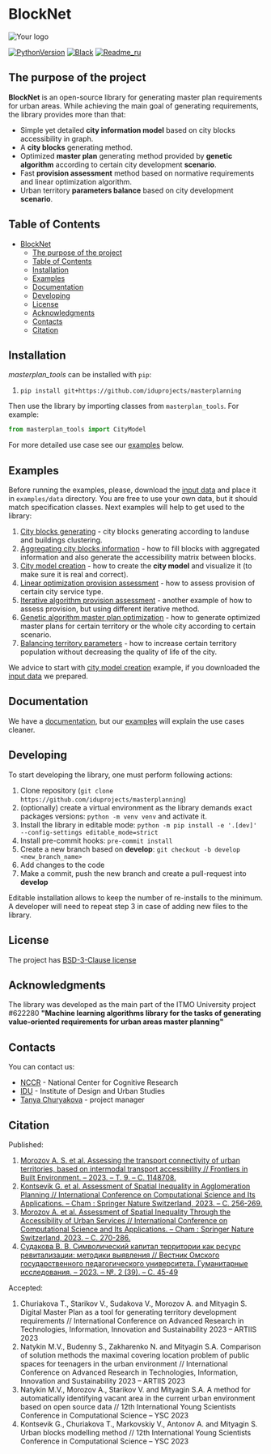 # BlockNet

![Your logo](https://psv4.userapi.com/c236331/u6931256/docs/d54/bf3e6a5a3aeb/background-without-some.png?extra=0UhxWRG5hnl9wMXt_xuNBJnKPk28rqvDqW990UqdJJjJ0VnbhDq9qKd7UQawD2-QVz1QMP_ekK4Iw0e6oa1vPVYtwcgeQcAZ0FyTXaGT38JxBvhU5v46AwiQza1Q25Xsnb52wSvF_bqdRirFZyg)

[![PythonVersion](https://img.shields.io/badge/python-3.10-blue)](https://pypi.org/project/masterplan_tools/)
[![Black](https://img.shields.io/badge/code%20style-black-000000.svg)](https://github.com/psf/black)
[![Readme_ru](https://img.shields.io/badge/lang-ru-yellow.svg)](https://github.com/iduprojects/masterplanning/blob/main/README-RU.md)

## The purpose of the project

**BlockNet** is an open-source library for generating master plan requirements for urban areas. While achieving the main goal of generating requirements, the library provides more than that:

- Simple yet detailed **city information model** based on city blocks accessibility in graph.
- A **city blocks** generating method.
- Optimized **master plan** generating method provided by **genetic algorithm** according to certain city development **scenario**.
- Fast **provision assessment** method based on normative requirements and linear optimization algorithm.
- Urban territory **parameters balance** based on city development **scenario**.

## Table of Contents

- [BlockNet](#blocknet)
  - [The purpose of the project](#the-purpose-of-the-project)
  - [Table of Contents](#table-of-contents)
  - [Installation](#installation)
  - [Examples](#examples)
  - [Documentation](#documentation)
  - [Developing](#developing)
  - [License](#license)
  - [Acknowledgments](#acknowledgments)
  - [Contacts](#contacts)
  - [Citation](#citation)

## Installation

_masterplan_tools_ can be installed with `pip`:

1. `pip install git+https://github.com/iduprojects/masterplanning`

Then use the library by importing classes from `masterplan_tools`. For example:

```python
from masterplan_tools import CityModel
```

For more detailed use case see our [examples](#examples) below.

## Examples

Before running the examples, please, download the [input data](https://drive.google.com/drive/folders/1xrLzJ2mcA0Qn7FG0ul8mTkfzKolvUoiP) and place it in `examples/data` directory. You are free to use your own data, but it should match specification classes. Next examples will help to get used to the library:

1. [City blocks generating](examples/1%20blocks_cutter.ipynb) - city blocks generating according to landuse and buildings clustering.
2. [Aggregating city blocks information](examples/2%20data_getter.ipynb) - how to fill blocks with aggregated information and also generate the accessibility matrix between blocks.
3. [City model creation](examples/3%20city_model.ipynb) - how to create the **city model** and visualize it (to make sure it is real and correct).
4. [Linear optimization provision assessment](examples/3a%20city_model%20lp_provision.ipynb) - how to assess provision of certain city service type.
5. [Iterative algorithm provision assessment](examples/3b%20city_model%20iterative_provision.ipynb) - another example of how to assess provision, but using different iterative method.
6. [Genetic algorithm master plan optimization](examples/3d%20city_model%20genetic.ipynb) - how to generate optimized master plans for certain territory or the whole city according to certain scenario.
7. [Balancing territory parameters](examples/3c%20city_model%20balancer.ipynb) - how to increase certain territory population without decreasing the quality of life of the city.

We advice to start with [city model creation](examples/3%20city_model.ipynb) example, if you downloaded the [input data](https://drive.google.com/drive/folders/1xrLzJ2mcA0Qn7FG0ul8mTkfzKolvUoiP) we prepared.

## Documentation

We have a [documentation](https://iduprojects.github.io/masterplanning/), but our [examples](#examples) will explain the use cases cleaner.

## Developing

To start developing the library, one must perform following actions:

1. Clone repository (`git clone https://github.com/iduprojects/masterplanning`)
2. (optionally) create a virtual environment as the library demands exact packages versions: `python -m venv venv` and activate it.
3. Install the library in editable mode: `python -m pip install -e '.[dev]' --config-settings editable_mode=strict`
4. Install pre-commit hooks: `pre-commit install`
5. Create a new branch based on **develop**: `git checkout -b develop <new_branch_name>`
6. Add changes to the code
7. Make a commit, push the new branch and create a pull-request into **develop**

Editable installation allows to keep the number of re-installs to the minimum. A developer will need to repeat step 3 in case of adding new files to the library.

## License

The project has [BSD-3-Clause license](./LICENSE)

## Acknowledgments

The library was developed as the main part of the ITMO University project #622280 **"Machine learning algorithms library for the tasks of generating value-oriented requirements for urban areas master planning"**

## Contacts

You can contact us:

- [NCCR](https://actcognitive.org/o-tsentre/kontakty) - National Center for Cognitive Research
- [IDU](https://idu.itmo.ru/en/contacts/contacts.htm) - Institute of Design and Urban Studies
- [Tanya Churyakova](https://t.me/tanya_chk) - project manager

## Citation

Published:

1. [Morozov A. S. et al. Assessing the transport connectivity of urban territories, based on intermodal transport accessibility // Frontiers in Built Environment. – 2023. – Т. 9. – С. 1148708.](https://www.frontiersin.org/articles/10.3389/fbuil.2023.1148708/full)
2. [Kontsevik G. et al. Assessment of Spatial Inequality in Agglomeration Planning // International Conference on Computational Science and Its Applications. – Cham : Springer Nature Switzerland, 2023. – С. 256-269.](https://link.springer.com/chapter/10.1007/978-3-031-36808-0_17)
3. [Morozov A. et al. Assessment of Spatial Inequality Through the Accessibility of Urban Services // International Conference on Computational Science and Its Applications. – Cham : Springer Nature Switzerland, 2023. – С. 270-286.](https://link.springer.com/chapter/10.1007/978-3-031-36808-0_18)
4. [Судакова В. В. Символический капитал территории как ресурс ревитализации: методики выявления // Вестник Омского государственного педагогического университета. Гуманитарные исследования. – 2023. – №. 2 (39). – С. 45-49](<https://vestnik-omgpu.ru/volume/2023-2-39/vestnik_2(39)2023_45-49.pdf>)

Accepted:

1. Churiakova T., Starikov V., Sudakova V., Morozov A. and Mityagin S. Digital Master Plan as a tool for generating territory development requirements // International Conference on Advanced Research in Technologies, Information, Innovation and Sustainability 2023 – ARTIIS 2023
2. Natykin M.V., Budenny S., Zakharenko N. and Mityagin S.A. Comparison of solution methods the maximal covering location problem of public spaces for teenagers in the urban environment // International Conference on Advanced Research in Technologies, Information, Innovation and Sustainability 2023 – ARTIIS 2023
3. Natykin M.V., Morozov A., Starikov V. and Mityagin S.A. A method for automatically identifying vacant area in the current urban environment based on open source data // 12th International Young Scientists Conference in Computational Science – YSC 2023
4. Kontsevik G., Churiakova T., Markovskiy V., Antonov A. and Mityagin S. Urban blocks modelling method // 12th International Young Scientists Conference in Computational Science – YSC 2023
